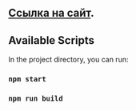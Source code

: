 ## [Ссылка на сайт](https://fluffy-hotteok-9d2456.netlify.app/).

## Available Scripts

In the project directory, you can run:

### `npm start`

### `npm run build`
